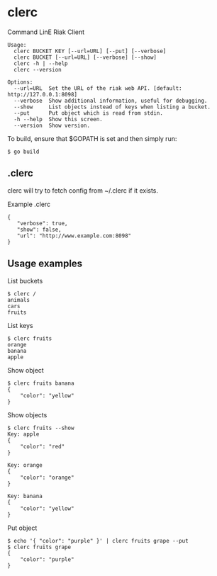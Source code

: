 clerc
=====
Command LinE Riak Client

```
Usage:
  clerc BUCKET KEY [--url=URL] [--put] [--verbose]
  clerc BUCKET [--url=URL] [--verbose] [--show]
  clerc -h | --help
  clerc --version

Options:
  --url=URL  Set the URL of the riak web API. [default: http://127.0.0.1:8098]
  --verbose  Show additional information, useful for debugging.
  --show     List objects instead of keys when listing a bucket.
  --put      Put object which is read from stdin.
  -h --help  Show this screen.
  --version  Show version.
```

To build, ensure that $GOPATH is set and then simply run:

```
$ go build
```

.clerc
------
clerc will try to fetch config from ~/.clerc if it exists.

Example .clerc
```
{
   "verbose": true,
   "show": false,
   "url": "http://www.example.com:8098"
}
```

Usage examples
--------------

List buckets
```
$ clerc /
animals
cars
fruits
```

List keys
```
$ clerc fruits
orange
banana
apple
```

Show object
```
$ clerc fruits banana
{
    "color": "yellow"
}

```

Show objects
```
$ clerc fruits --show
Key: apple
{
    "color": "red"
}

Key: orange
{
    "color": "orange"
}

Key: banana
{
    "color": "yellow"
}
```

Put object
```
$ echo '{ "color": "purple" }' | clerc fruits grape --put
$ clerc fruits grape
{
    "color": "purple"
}
```
